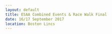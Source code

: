 ```yaml
---
layout: default
title: ESAA Combined Events & Race Walk Final
date: 16/17 September 2017
location: Boston Lincs
---
```

